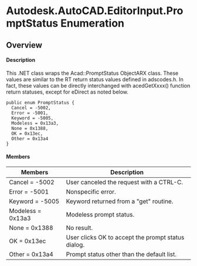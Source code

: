 # Autodesk.AutoCAD.EditorInput.PromptStatus Enumeration

## Overview

#### Description
This .NET class wraps the Acad::PromptStatus ObjectARX class. 
These values are similar to the RT return status values defined in adscodes.h. In fact, these values can be directly interchanged with acedGetXxxx() function return statuses, except for eDirect as noted below.
```text
public enum PromptStatus {
  Cancel = -5002,
  Error = -5001,
  Keyword = -5005,
  Modeless = 0x13a3,
  None = 0x1388,
  OK = 0x13ec,
  Other = 0x13a4
}
```

#### Members

| Members | Description |
| --- | --- |
| Cancel = -5002 | User canceled the request with a CTRL-C. |
| Error = -5001 | Nonspecific error. |
| Keyword = -5005 | Keyword returned from a "get" routine. |
| Modeless = 0x13a3 | Modeless prompt status. |
| None = 0x1388 | No result. |
| OK = 0x13ec | User clicks OK to accept the prompt status dialog. |
| Other = 0x13a4 | Prompt status other than the default list. |